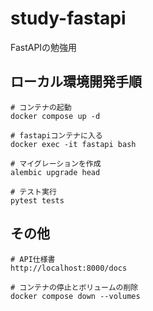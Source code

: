 # study-fastapi
FastAPIの勉強用

## ローカル環境開発手順
```
# コンテナの起動
docker compose up -d

# fastapiコンテナに入る
docker exec -it fastapi bash

# マイグレーションを作成
alembic upgrade head

# テスト実行
pytest tests
```

## その他
```
# API仕様書
http://localhost:8000/docs

# コンテナの停止とボリュームの削除
docker compose down --volumes
```

